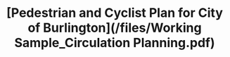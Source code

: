 ---
title: "[Pedestrian and Cyclist Plan for City of Burlington](/files/Working Sample_Circulation Planning.pdf)"
excerpt: "Sample Of Working Sample 2<br/><img src='/images/Transp2_Profile.png' style='width: 800px; height: 300px;'>"
collection: portfolio
---